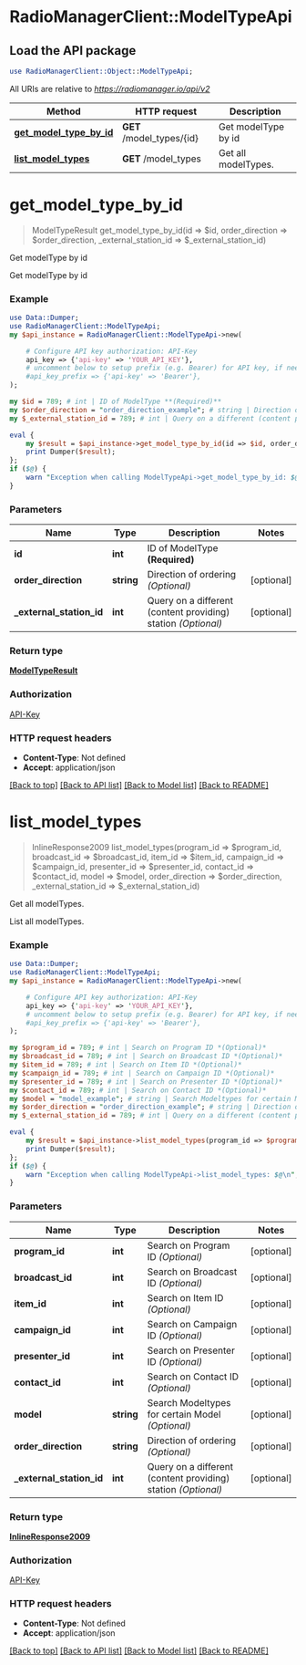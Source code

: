 # RadioManagerClient::ModelTypeApi

## Load the API package
```perl
use RadioManagerClient::Object::ModelTypeApi;
```

All URIs are relative to *https://radiomanager.io/api/v2*

Method | HTTP request | Description
------------- | ------------- | -------------
[**get_model_type_by_id**](ModelTypeApi.md#get_model_type_by_id) | **GET** /model_types/{id} | Get modelType by id
[**list_model_types**](ModelTypeApi.md#list_model_types) | **GET** /model_types | Get all modelTypes.


# **get_model_type_by_id**
> ModelTypeResult get_model_type_by_id(id => $id, order_direction => $order_direction, _external_station_id => $_external_station_id)

Get modelType by id

Get modelType by id

### Example
```perl
use Data::Dumper;
use RadioManagerClient::ModelTypeApi;
my $api_instance = RadioManagerClient::ModelTypeApi->new(

    # Configure API key authorization: API-Key
    api_key => {'api-key' => 'YOUR_API_KEY'},
    # uncomment below to setup prefix (e.g. Bearer) for API key, if needed
    #api_key_prefix => {'api-key' => 'Bearer'},
);

my $id = 789; # int | ID of ModelType **(Required)**
my $order_direction = "order_direction_example"; # string | Direction of ordering *(Optional)*
my $_external_station_id = 789; # int | Query on a different (content providing) station *(Optional)*

eval {
    my $result = $api_instance->get_model_type_by_id(id => $id, order_direction => $order_direction, _external_station_id => $_external_station_id);
    print Dumper($result);
};
if ($@) {
    warn "Exception when calling ModelTypeApi->get_model_type_by_id: $@\n";
}
```

### Parameters

Name | Type | Description  | Notes
------------- | ------------- | ------------- | -------------
 **id** | **int**| ID of ModelType **(Required)** | 
 **order_direction** | **string**| Direction of ordering *(Optional)* | [optional] 
 **_external_station_id** | **int**| Query on a different (content providing) station *(Optional)* | [optional] 

### Return type

[**ModelTypeResult**](ModelTypeResult.md)

### Authorization

[API-Key](../README.md#API-Key)

### HTTP request headers

 - **Content-Type**: Not defined
 - **Accept**: application/json

[[Back to top]](#) [[Back to API list]](../README.md#documentation-for-api-endpoints) [[Back to Model list]](../README.md#documentation-for-models) [[Back to README]](../README.md)

# **list_model_types**
> InlineResponse2009 list_model_types(program_id => $program_id, broadcast_id => $broadcast_id, item_id => $item_id, campaign_id => $campaign_id, presenter_id => $presenter_id, contact_id => $contact_id, model => $model, order_direction => $order_direction, _external_station_id => $_external_station_id)

Get all modelTypes.

List all modelTypes.

### Example
```perl
use Data::Dumper;
use RadioManagerClient::ModelTypeApi;
my $api_instance = RadioManagerClient::ModelTypeApi->new(

    # Configure API key authorization: API-Key
    api_key => {'api-key' => 'YOUR_API_KEY'},
    # uncomment below to setup prefix (e.g. Bearer) for API key, if needed
    #api_key_prefix => {'api-key' => 'Bearer'},
);

my $program_id = 789; # int | Search on Program ID *(Optional)*
my $broadcast_id = 789; # int | Search on Broadcast ID *(Optional)*
my $item_id = 789; # int | Search on Item ID *(Optional)*
my $campaign_id = 789; # int | Search on Campaign ID *(Optional)*
my $presenter_id = 789; # int | Search on Presenter ID *(Optional)*
my $contact_id = 789; # int | Search on Contact ID *(Optional)*
my $model = "model_example"; # string | Search Modeltypes for certain Model *(Optional)*
my $order_direction = "order_direction_example"; # string | Direction of ordering *(Optional)*
my $_external_station_id = 789; # int | Query on a different (content providing) station *(Optional)*

eval {
    my $result = $api_instance->list_model_types(program_id => $program_id, broadcast_id => $broadcast_id, item_id => $item_id, campaign_id => $campaign_id, presenter_id => $presenter_id, contact_id => $contact_id, model => $model, order_direction => $order_direction, _external_station_id => $_external_station_id);
    print Dumper($result);
};
if ($@) {
    warn "Exception when calling ModelTypeApi->list_model_types: $@\n";
}
```

### Parameters

Name | Type | Description  | Notes
------------- | ------------- | ------------- | -------------
 **program_id** | **int**| Search on Program ID *(Optional)* | [optional] 
 **broadcast_id** | **int**| Search on Broadcast ID *(Optional)* | [optional] 
 **item_id** | **int**| Search on Item ID *(Optional)* | [optional] 
 **campaign_id** | **int**| Search on Campaign ID *(Optional)* | [optional] 
 **presenter_id** | **int**| Search on Presenter ID *(Optional)* | [optional] 
 **contact_id** | **int**| Search on Contact ID *(Optional)* | [optional] 
 **model** | **string**| Search Modeltypes for certain Model *(Optional)* | [optional] 
 **order_direction** | **string**| Direction of ordering *(Optional)* | [optional] 
 **_external_station_id** | **int**| Query on a different (content providing) station *(Optional)* | [optional] 

### Return type

[**InlineResponse2009**](InlineResponse2009.md)

### Authorization

[API-Key](../README.md#API-Key)

### HTTP request headers

 - **Content-Type**: Not defined
 - **Accept**: application/json

[[Back to top]](#) [[Back to API list]](../README.md#documentation-for-api-endpoints) [[Back to Model list]](../README.md#documentation-for-models) [[Back to README]](../README.md)

